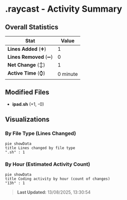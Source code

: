 # .raycast - Activity Summary 

## Overall Statistics

| Stat                   | Value                                                             |
| ---------------------- | ----------------------------------------------------------------- |
| **Lines Added** (➕)   | 1                                          |
| **Lines Removed** (➖) | 0                                        |
| **Net Change** (↕)    | 1                |
| **Active Time** (⌚)   | 0 minute |


## Modified Files
- **ipad.sh** (+1, -0)

## Visualizations

### By File Type (Lines Changed)

```mermaid
pie showData
title Lines changed by file type
".sh" : 1
```

### By Hour (Estimated Activity Count)

```mermaid
pie showData
title Coding activity by hour (count of changes)
"13h" : 1
```


> **Last Updated:** 13/08/2025, 13:30:54